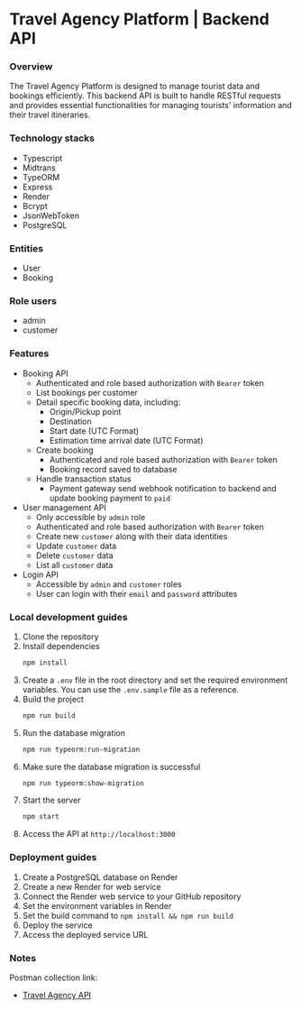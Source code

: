 # Travel Agency Platform | Backend API

### Overview

The Travel Agency Platform is designed to manage tourist data and bookings efficiently. This backend API is built to handle RESTful requests and provides essential functionalities for managing tourists' information and their travel itineraries.

### Technology stacks

- Typescript
- Midtrans
- TypeORM
- Express
- Render
- Bcrypt
- JsonWebToken
- PostgreSQL

### Entities

- User
- Booking

### Role users

- admin
- customer

### Features

- Booking API
  - Authenticated and role based authorization with `Bearer` token
  - List bookings per customer
  - Detail specific booking data, including:
     - Origin/Pickup point
     - Destination
     - Start date (UTC Format)
     - Estimation time arrival date (UTC Format)
  - Create booking
    - Authenticated and role based authorization with `Bearer` token
    - Booking record saved to database
  - Handle transaction status
    - Payment gateway send webhook notification to backend and update booking payment to `paid`
- User management API
  - Only accessible by `admin` role
  - Authenticated and role based authorization with `Bearer` token
  - Create new `customer` along with their data identities
  - Update `customer` data
  - Delete `customer` data
  - List all `customer` data
- Login API
  - Accessible by `admin` and `customer` roles
  - User can login with their `email` and `password` attributes

### Local development guides

1. Clone the repository
2. Install dependencies
   ```bash
   npm install
   ```
3. Create a `.env` file in the root directory and set the required environment variables. You can use the `.env.sample` file as a reference.
4. Build the project
   ```bash
   npm run build
   ```
5. Run the database migration
   ```bash
   npm run typeorm:run-migration
   ```
6. Make sure the database migration is successful
   ```bash
   npm run typeorm:show-migration
   ```
7. Start the server
   ```bash
   npm start
   ```
8. Access the API at `http://localhost:3000`



### Deployment guides

1. Create a PostgreSQL database on Render
2. Create a new Render for web service
3. Connect the Render web service to your GitHub repository
4. Set the environment variables in Render
5. Set the build command to `npm install && npm run build`
6. Deploy the service
7. Access the deployed service URL

### Notes

Postman collection link: 

- [Travel Agency API](https://ariefkahfi-1699390.postman.co/workspace/arief-kahfi's-Workspace~8426d587-b8eb-434e-83fc-c9813774a5ea/collection/44834567-333c406c-282b-4e84-a8dc-ab46cca5df2a?action=share&creator=44834567)